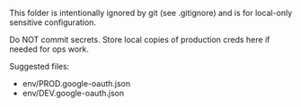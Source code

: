 This folder is intentionally ignored by git (see .gitignore) and is for local-only sensitive configuration.

Do NOT commit secrets. Store local copies of production creds here if needed for ops work.

Suggested files:
- env/PROD.google-oauth.json
- env/DEV.google-oauth.json

